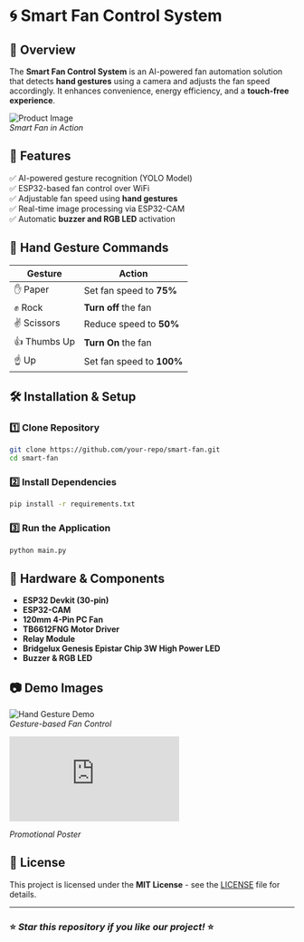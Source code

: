 # 🌀 Smart Fan Control System

## 📌 Overview
The **Smart Fan Control System** is an AI-powered fan automation solution that detects **hand gestures** using a camera and adjusts the fan speed accordingly. It enhances convenience, energy efficiency, and a **touch-free experience**.

![Product Image](images/product.jpg)  
*Smart Fan in Action*

## 🎯 Features
✅ AI-powered gesture recognition (YOLO Model)  
✅ ESP32-based fan control over WiFi  
✅ Adjustable fan speed using **hand gestures**  
✅ Real-time image processing via ESP32-CAM  
✅ Automatic **buzzer and RGB LED** activation  

## 📸 Hand Gesture Commands
| Gesture | Action |
|---------|--------|
| ✋ Paper | Set fan speed to **75%** |
| ✊ Rock | **Turn off** the fan |
| ✌ Scissors | Reduce speed to **50%** |
| 👍 Thumbs Up | **Turn On** the fan |
| ☝ Up | Set fan speed to **100%** |

## 🛠️ Installation & Setup

### 1️⃣ **Clone Repository**
```sh
git clone https://github.com/your-repo/smart-fan.git
cd smart-fan
```

### 2️⃣ **Install Dependencies**
```sh
pip install -r requirements.txt
```

### 3️⃣ **Run the Application**
```sh
python main.py
```

## 🔧 Hardware & Components
- **ESP32 Devkit (30-pin)**
- **ESP32-CAM**
- **120mm 4-Pin PC Fan**
- **TB6612FNG Motor Driver**
- **Relay Module**
- **Bridgelux Genesis Epistar Chip 3W High Power LED**
- **Buzzer & RGB LED**

## 📷 Demo Images
![Hand Gesture Demo](images/gesture-demo.jpg)  
*Gesture-based Fan Control*

![Product Poster](https://github.com/user-attachments/files/18587981/V_2.pdf)
 
*Promotional Poster*

## 📜 License
This project is licensed under the **MIT License** - see the [LICENSE](LICENSE) file for details.

---
### ⭐ *Star this repository if you like our project!* ⭐
